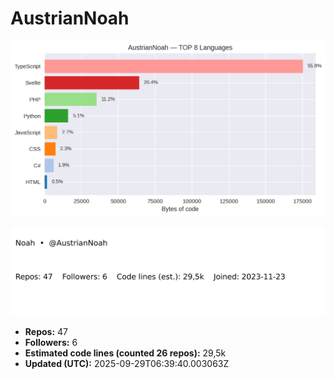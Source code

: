 # AustrianNoah


<!-- STATS:START -->
![languages](assets/stats/github_stats_langs.png)

<img src="assets/stats/github_stats_card.svg" alt="summary card">

- **Repos:** 47
- **Followers:** 6
- **Estimated code lines (counted 26 repos):** 29,5k
- **Updated (UTC):** 2025-09-29T06:39:40.003063Z
<!-- STATS:END -->
